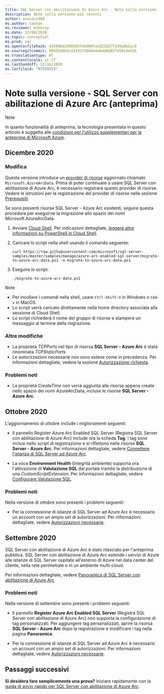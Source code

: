 ```yaml
---
title: SQL Server con abilitazione di Azure Arc - Note sulla versione
description: Note sulla versione più recenti
author: anosov1960
ms.author: sashan
ms.reviewer: mikeray
ms.date: 12/08/2020
ms.topic: conceptual
ms.prod: sql
ms.openlocfilehash: 4d3890a29905057eb800fac823d27f149adb2ac0
ms.sourcegitcommit: 866554663ca3191748b6e4eb4d8d82fa58c4e426
ms.translationtype: HT
ms.contentlocale: it-IT
ms.lasthandoff: 12/16/2020
ms.locfileid: "97559253"
---
```

# <a name="release-notes---azure-arc-enabled-sql-server-preview"></a>Note sulla versione - SQL Server con abilitazione di Azure Arc (anteprima)

> [!NOTE]
> In quanto funzionalità di anteprima, la tecnologia presentata in questo articolo è soggetta alle [condizioni per l'utilizzo supplementari per le anteprime di Microsoft Azure](https://azure.microsoft.com/support/legal/preview-supplemental-terms/).

## <a name="december-2020"></a>Dicembre 2020

### <a name="breaking-change"></a>Modifica

Questa versione introduce un [provider di risorse](/azure/azure-resource-manager/management/azure-services-resource-providers) aggiornato chiamato `Microsoft.AzureArcData`. Prima di poter continuare a usare SQL Server con abilitazione di Azure Arc, è necessario registrare questo provider di risorse. Vedere le istruzioni per la registrazione del provider di risorse nella sezione [Prerequisiti](connect.md#prerequisites).

Se sono presenti risorse SQL Server - Azure Arc esistenti, seguire questa procedura per eseguirne la migrazione allo spazio dei nomi Microsoft.AzureArcData.

1. Avviare [Cloud Shell](https://shell.azure.com/). Per indicazioni dettagliate, [leggere altre informazioni su PowerShell in Cloud Shell](https://aka.ms/pscloudshell/docs).

2. Caricare lo script nella shell usando il comando seguente:

    ```console
    curl https://raw.githubusercontent.com/microsoft/sql-server-samples/master/samples/manage/azure-arc-enabled-sql-server/migrate-to-azure-arc-data.ps1 -o migrate-to-azure-arc-data.ps1
    ```
3. Eseguire lo script.  

    ```console
   ./migrate-to-azure-arc-data.ps1
    ```

> [!NOTE]
> - Per incollare i comandi nella shell, usare `Ctrl-Shift-V` in Windows o `Cmd-v` in MacOS.
> - Lo script verrà caricato direttamente nella home directory associata alla sessione di Cloud Shell.
> - Lo script richiederà il nome del gruppo di risorse e stamperà un messaggio al termine della migrazione.

### <a name="other-changes"></a>Altre modifiche

* La proprietà *TCPPorts* nel tipo di risorsa **SQL Server - Azure Arc** è stata rinominata *TCPStaticPorts*
* Le autorizzazioni necessarie non sono estese come in precedenza. Per informazioni dettagliate, vedere la sezione [Autorizzazione richiesta](overview.md#required-permissions).

### <a name="known-issues"></a>Problemi noti

* La proprietà *CreateTime* non verrà aggiunta alle risorse appena create nello spazio dei nomi AzureArcData, incluse le risorse **SQL Server - Azure Arc**.

## <a name="october-2020"></a>Ottobre 2020

L'aggiornamento di ottobre include i miglioramenti seguenti:

* Il pannello Register Azure Arc Enabled SQL Server (Registra SQL Server con abilitazione di Azure Arc) include ora la scheda **Tag**. I tag sono inclusi nello script di registrazione e si riflettono nelle risorse **SQL Server - Azure Arc**. Per informazioni dettagliate, vedere [Connettere l'istanza di SQL Server ad Azure Arc](connect.md).

* La voce **Environment Health** (Integrità ambiente) supporta ora l'attivazione di **Valutazione SQL** dal portale tramite la distribuzione di una *CustomScriptExtension*. Per informazioni dettagliate, vedere [Configurare Valutazione SQL](assess.md#run-on-demand-sql-assessment).

### <a name="known-issues"></a>Problemi noti

Nella versione di ottobre sono presenti i problemi seguenti:

* Per la connessione di istanze di SQL Server ad Azure Arc è necessario un account con un ampio set di autorizzazioni. Per informazioni dettagliate, vedere [Autorizzazioni necessarie](overview.md#required-permissions).

## <a name="september-2020"></a>Settembre 2020

SQL Server con abilitazione di Azure Arc è stato rilasciato per l'anteprima pubblica. SQL Server con abilitazione di Azure Arc estende i servizi di Azure alle istanze di SQL Server ospitate all'esterno di Azure nel data center del cliente, nella rete perimetrale o in un ambiente multi-cloud.

Per informazioni dettagliate, vedere [Panoramica di SQL Server con abilitazione di Azure Arc](overview.md)

### <a name="known-issues"></a>Problemi noti

Nella versione di settembre sono presenti i problemi seguenti:

* Il pannello **Register Azure Arc Enabled SQL Server** (Registra SQL Server con abilitazione di Azure Arc) non supporta la configurazione di tag personalizzati. Per aggiungere tag personalizzati, aprire la risorsa **SQL Server - Azure Arc** dopo la registrazione e modificare i tag nella pagina **Panoramica**.

* Per la connessione di istanze di SQL Server ad Azure Arc è necessario un account con un ampio set di autorizzazioni. Per informazioni dettagliate, vedere [Autorizzazioni necessarie](overview.md#required-permissions).

## <a name="next-steps"></a>Passaggi successivi

**Si desidera fare semplicemente una prova?**  Iniziare rapidamente con la [guida di avvio rapido per SQL Server con abilitazione di Azure Arc](https://aka.ms/AzureArcSqlServerJumpstart).

